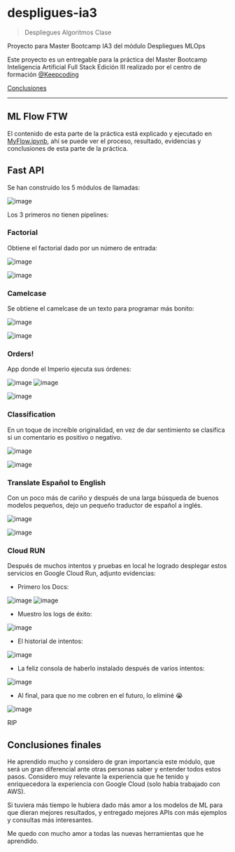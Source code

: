 # despligues-ia3

> Despliegues Algoritmos Clase

Proyecto para Master Bootcamp IA3 del módulo Despliegues MLOps

Este proyecto es un entregable para la práctica del Master Bootcamp Inteligencia Artificial Full Stack Edición III realizado por el centro de formación [@Keepcoding](https://github.com/KeepCoding)

[Conclusiones](#conclusiones)

---

## ML Flow FTW

El contenido de esta parte de la práctica está explicado y ejecutado en [MyFlow.ipynb](./mlFlow/MyFlow.ipynb), ahí se puede ver el proceso, resultado, evidencias y conclusiones de esta parte de la práctica.

## Fast API

Se han construido los 5 módulos de llamadas:

![image](./images/portada.png)

Los 3 primeros no tienen pipelines:

### Factorial

Obtiene el factorial dado por un número de entrada:

![image](./images/factorial.png)

![image](./images/postmanFactorial.png)

### Camelcase

Se obtiene el camelcase de un texto para programar más bonito:

![image](./images/cammelcase.png)

![image](./images/postmanCammelCase.png)

### Orders!

App donde el Imperio ejecuta sus órdenes:

![image](./images/order1.png) ![image](./images/order2.png)

![image](./images/postmanOrder.png)

### Classification

En un toque de increíble originalidad, en vez de dar sentimiento se clasifica si un comentario es positivo o negativo.

![image](./images/clasification.png)

![image](./images/postmanClassification.png)

### Translate Español to English

Con un poco más de cariño y después de una larga búsqueda de buenos modelos pequeños, dejo un pequeño traductor de español a inglés.

![image](./images/translateES2EN.png)

![image](./images/postmanTranslate.png)

### Cloud RUN

Después de muchos intentos y pruebas en local he logrado desplegar estos servicios en Google Cloud Run, adjunto evidencias:

* Primero los Docs:

![image](./images/fastAPIcloud.png) ![image](./images/fastAPIcloud2.png)

* Muestro los logs de éxito:

![image](./images/CloudLogs.png)

* El historial de intentos:

![image](./images/buildHistory.png)

* La feliz consola de haberlo instalado después de varios intentos:

![image](./images/console.png)

* Al final, para que no me cobren en el futuro, lo eliminé 😭

![image](./images/deleted.png)

RIP

## Conclusiones finales

He aprendido mucho y considero de gran importancia este módulo, que será un gran diferencial ante otras personas saber y entender todos estos pasos. Considero muy relevante la experiencia que he tenido y enriquecedora la experiencia con Google Cloud (solo había trabajado con AWS).

Si tuviera más tiempo le hubiera dado más amor a los modelos de ML para que dieran mejores resultados, y entregado mejores APIs con más ejemplos y consultas más interesantes.

Me quedo con mucho amor a todas las nuevas herramientas que he aprendido.
